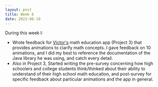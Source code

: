 ```yaml
---
layout: post
title: Week 6
date: 2023-06-19
---
```


During this week I:
* Wrote feedback for [Victor's](https://vtumbioloslick.github.io/) math education app (Project 3) that provides animations to clarify math concepts. I gave feedback on 10 animations, and I did my best to reference the documentation of the Java library he was using, and catch every detail. 
* Also in Project 3, Started writing the pre-survey concerning how high schoolers and college students think/thinked about their ability to understand of their high school math education, and post-survey for specific feedback about particular animations and the app in general.
